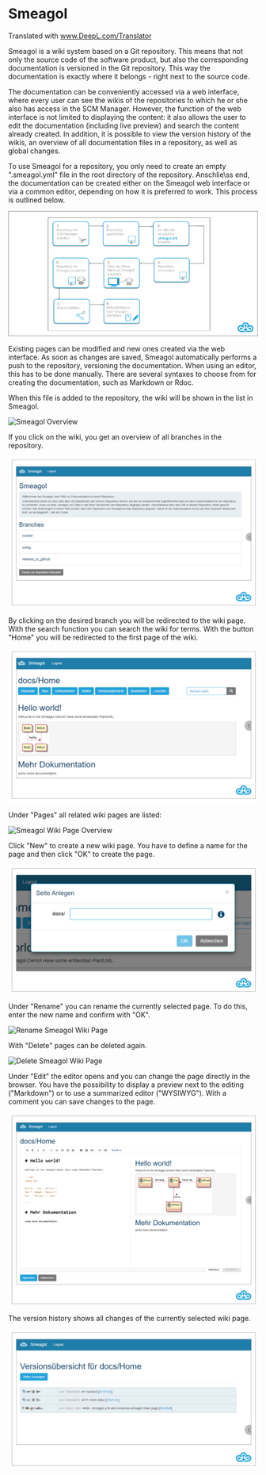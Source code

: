 # Smeagol

Translated with www.DeepL.com/Translator

Smeagol is a wiki system based on a Git repository. This means that not only the source code of the software product, but also the corresponding documentation is versioned in the Git repository. This way the documentation is exactly where it belongs - right next to the source code.  

The documentation can be conveniently accessed via a web interface, where every user can see the wikis of the repositories to which he or she also has access in the SCM Manager. However, the function of the web interface is not limited to displaying the content: it also allows the user to edit the documentation (including live preview) and search the content already created. In addition, it is possible to view the version history of the wikis, an overview of all documentation files in a repository, as well as global changes.  

To use Smeagol for a repository, you only need to create an empty 
".smeagol.yml" file in the root directory of the repository. Anschlie\ss end, the documentation can be created either on the Smeagol web interface or via a common editor, depending on how it is preferred to work. This process is outlined below.

![Smeagol Workflow](figures/smeagol/SmeagolWorkflow.png)

Existing pages can be modified and new ones created via the web interface. As soon as changes are saved, Smeagol automatically performs a push to the repository, versioning the documentation. When using an editor, this has to be done manually. There are several syntaxes to choose from for creating the documentation, such as Markdown or Rdoc.

When this file is added to the repository, the wiki will be shown in the list in Smeagol.

![Smeagol Overview](figures/smeagol/SmeagolOverview.png)



If you click on the wiki, you get an overview of all branches in the repository.

![Smeagol Branches](figures/smeagol/SmeagolBranches.png)

By clicking on the desired branch you will be redirected to the wiki page.
With the search function you can search the wiki for terms. With the button "Home" you will be redirected to the first page of the wiki.

![Smeagol Wiki Home](figures/smeagol/SmeagolWiki.png)



Under "Pages" all related wiki pages are listed:

![Smeagol Wiki Page Overview](figures/smeagol/SmeagolWikiFiles.png)

Click "New" to create a new wiki page. You have to define a name for the page and then click "OK" to create the page.

![Create Smeagol Wiki Page](figures/smeagol/SmeagolWikiNeueSeite.png)



Under "Rename" you can rename the currently selected page. To do this, enter the new name and confirm with "OK".

![Rename Smeagol Wiki Page](figures/smeagol/SmeagolWikiPageRename.png)



With "Delete" pages can be deleted again.

![Delete Smeagol Wiki Page](figures/smeagol/SmeagolWikiPageDel.png)

Under "Edit" the editor opens and you can change the page directly in the browser. You have the possibility to display a preview next to the editing ("Markdown") or to use a summarized editor ("WYSIWYG"). With a comment you can save changes to the page.

![Smeagol Wiki Editor](figures/smeagol/SmeagolEditor.png)



The version history shows all changes of the currently selected wiki page.

![Smeagol Wiki History](figures/smeagol/SmeagolVersion.png)

